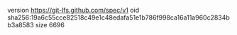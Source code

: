 version https://git-lfs.github.com/spec/v1
oid sha256:19a6c55cce82518c49e1c48edafa51e1b786f998ca16a11a960c2834bb3a8583
size 6696

